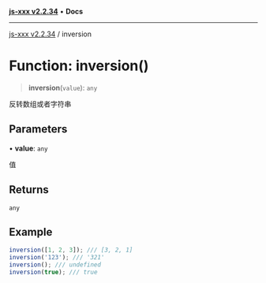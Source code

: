 [**js-xxx v2.2.34**](../README.md) • **Docs**

***

[js-xxx v2.2.34](../README.md) / inversion

# Function: inversion()

> **inversion**(`value`): `any`

反转数组或者字符串

## Parameters

• **value**: `any`

值

## Returns

`any`

## Example

```ts
inversion([1, 2, 3]); /// [3, 2, 1]
inversion('123'); /// '321'
inversion(); /// undefined
inversion(true); /// true
```
